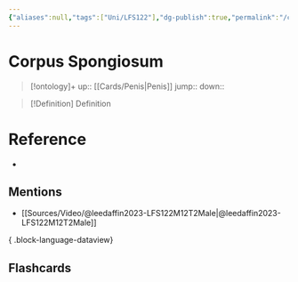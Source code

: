 ```yaml
---
{"aliases":null,"tags":["Uni/LFS122"],"dg-publish":true,"permalink":"/cards/corpus-spongiosum/","dgPassFrontmatter":true}
---
```


# Corpus Spongiosum

> [!ontology]+
> up:: [[Cards/Penis\|Penis]]
> jump:: 
> down:: 

> [!Definition] Definition
> 

# Reference
- 

## Mentions
- [[Sources/Video/@leedaffin2023-LFS122M12T2Male\|@leedaffin2023-LFS122M12T2Male]]

{ .block-language-dataview}

## Flashcards
